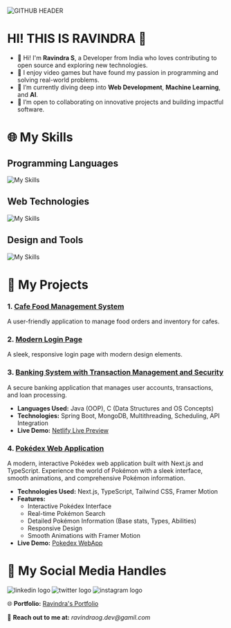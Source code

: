 ![GITHUB HEADER](https://github.com/ravindraogg/ravindraogg/assets/149950829/d915c1f7-994c-41e2-a27a-c2012f64fb2a)

# HI! THIS IS RAVINDRA 🌟
- 👋 Hi! I'm **Ravindra S**, a Developer from India who loves contributing to open source and exploring new technologies.
- 👀 I enjoy video games but have found my passion in programming and solving real-world problems.
- 🌱 I’m currently diving deep into **Web Development**, **Machine Learning**, and **AI**.
- 💞️ I’m open to collaborating on innovative projects and building impactful software.

# 🌐 My Skills

## **Programming Languages**
![My Skills](https://skillicons.dev/icons?i=c,java,py)

## **Web Technologies**
![My Skills](https://skillicons.dev/icons?i=html,css,js,react,spring,mongodb)

## **Design and Tools**
![My Skills](https://skillicons.dev/icons?i=figma,ps,vscode,git)

# 🚀 My Projects

### **1. [Cafe Food Management System](https://github.com/ravindraogg/cafe_food_management_system)**
A user-friendly application to manage food orders and inventory for cafes.

### **2. [Modern Login Page](https://github.com/ravindraogg/Modern-Login-Page)**
A sleek, responsive login page with modern design elements.

### **3. [Banking System with Transaction Management and Security](https://github.com/ravindraogg/Banking-System)**
A secure banking application that manages user accounts, transactions, and loan processing.
- **Languages Used:** Java (OOP), C (Data Structures and OS Concepts)
- **Technologies:** Spring Boot, MongoDB, Multithreading, Scheduling, API Integration
- **Live Demo:** [Netlify Live Preview](https://pluto-banking.netlify.app/)

### **4. [Pokédex Web Application](https://github.com/ravindraogg/Pokedex-WebApp)**
A modern, interactive Pokédex web application built with Next.js and TypeScript. Experience the world of Pokémon with a sleek interface, smooth animations, and comprehensive Pokémon information.
- **Technologies Used:** Next.js, TypeScript, Tailwind CSS, Framer Motion
- **Features:** 
  - Interactive Pokédex Interface
  - Real-time Pokémon Search
  - Detailed Pokémon Information (Base stats, Types, Abilities)
  - Responsive Design
  - Smooth Animations with Framer Motion
- **Live Demo:** [Pokedex WebApp](https://pokedex-webapp-ravindra.vercel.app/)


# 🌟 My Social Media Handles
<div align="left">
  <a href="https://www.linkedin.com/in/ravindra-dev" target="_blank" style="text-decoration: none;">
    <img src="https://skillicons.dev/icons?i=linkedin" alt="linkedin logo" />
  </a>
  <a href="https://x.com/Ravindra_og" target="_blank" style="text-decoration: none;">
    <img src="https://skillicons.dev/icons?i=twitter" alt="twitter logo" />
  </a>
  <a href="https://www.instagram.com/ravindraog" target="_blank" style="text-decoration: none;">
    <img src="https://skillicons.dev/icons?i=instagram" alt="instagram logo" />
  </a>
</div>

🌐 **Portfolio:** [Ravindra's Portfolio](https://ravindraogg.github.io/Ravindra-Portfolio/docs)

📩 **Reach out to me at:** _ravindraog.dev@gamil.com_
